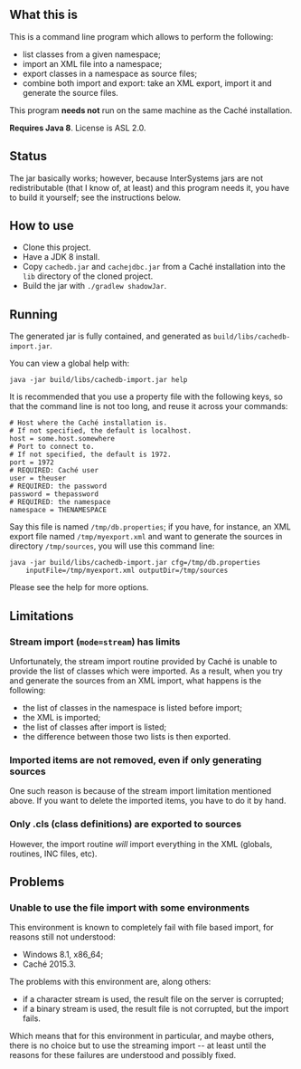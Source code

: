 ## What this is

This is a command line program which allows to perform the following:

* list classes from a given namespace;
* import an XML file into a namespace;
* export classes in a namespace as source files;
* combine both import and export: take an XML export, import it and generate the
  source files.

This program **needs not** run on the same machine as the Caché installation.

**Requires Java 8**. License is ASL 2.0.

## Status

The jar basically works; however, because InterSystems jars are not 
redistributable (that I know of, at least) and this program needs it, you have
to build it yourself; see the instructions below.

## How to use

* Clone this project.
* Have a JDK 8 install.
* Copy `cachedb.jar` and `cachejdbc.jar` from a Caché installation into the
  `lib` directory of the cloned project.
* Build the jar with `./gradlew shadowJar`.

## Running

The generated jar is fully contained, and generated as 
`build/libs/cachedb-import.jar`.

You can view a global help with:

```
java -jar build/libs/cachedb-import.jar help
```

It is recommended that you use a property file with the following keys, so that
the command line is not too long, and reuse it across your commands:


```
# Host where the Caché installation is.
# If not specified, the default is localhost.
host = some.host.somewhere
# Port to connect to.
# If not specified, the default is 1972.
port = 1972
# REQUIRED: Caché user
user = theuser
# REQUIRED: the password
password = thepassword
# REQUIRED: the namespace
namespace = THENAMESPACE
```

Say this file is named `/tmp/db.properties`; if you have, for instance, an XML
export file named `/tmp/myexport.xml` and want to generate the sources in
directory `/tmp/sources`, you will use this command line:

```
java -jar build/libs/cachedb-import.jar cfg=/tmp/db.properties
    inputFile=/tmp/myexport.xml outputDir=/tmp/sources
```

Please see the help for more options.

## Limitations

### Stream import (`mode=stream`) has limits

Unfortunately, the stream import routine provided by Caché is unable to provide
the list of classes which were imported. As a result, when you try and generate
the sources from an XML import, what happens is the following:

* the list of classes in the namespace is listed before import;
* the XML is imported;
* the list of classes after import is listed;
* the difference between those two lists is then exported.

### Imported items are not removed, even if only generating sources

One such reason is because of the stream import limitation mentioned above. If
you want to delete the imported items, you have to do it by hand.

### Only .cls (class definitions) are exported to sources

However, the import routine _will_ import everything in the XML (globals,
routines, INC files, etc).

## Problems

### Unable to use the file import with some environments

This environment is known to completely fail with file based import, for reasons
still not understood:

* Windows 8.1, x86_64;
* Caché 2015.3.

The problems with this environment are, along others:

* if a character stream is used, the result file on the server is corrupted;
* if a binary stream is used, the result file is not corrupted, but the import
  fails.

Which means that for this environment in particular, and maybe others, there is
no choice but to use the streaming import -- at least until the reasons for
these failures are understood and possibly fixed.

